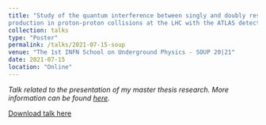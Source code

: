 ```yaml
---
title: "Study of the quantum interference between singly and doubly resonant top-quark
production in proton-proton collisions at the LHC with the ATLAS detector"
collection: talks
type: "Poster"
permalink: /talks/2021-07-15-soup
venue: "The 1st INFN School on Underground Physics - SOUP 20|21"
date: 2021-07-15
location: "Online"
---
```

*Talk related to the presentation of my master thesis research. More information can be found [here](https://justwhit3.github.io/publication/2020-12-11-master).*

[Download talk here](http://JustWhit3.github.io/files/soup.pdf)
